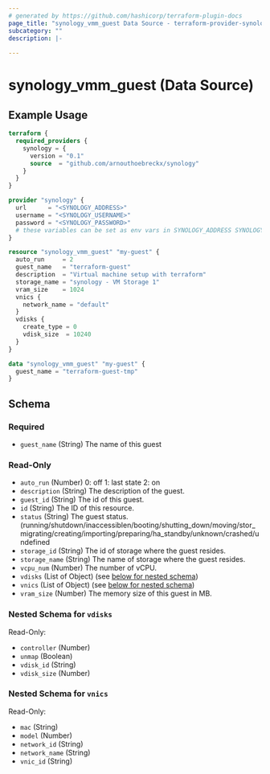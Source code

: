 ```yaml
---
# generated by https://github.com/hashicorp/terraform-plugin-docs
page_title: "synology_vmm_guest Data Source - terraform-provider-synology"
subcategory: ""
description: |-
  
---
```


# synology_vmm_guest (Data Source)



## Example Usage

```terraform
terraform {
  required_providers {
    synology = {
      version = "0.1"
      source  = "github.com/arnouthoebreckx/synology"
    }
  }
}

provider "synology" {
  url      = "<SYNOLOGY_ADDRESS>"
  username = "<SYNOLOGY_USERNAME>"
  password = "<SYNOLOGY_PASSWORD>"
  # these variables can be set as env vars in SYNOLOGY_ADDRESS SYNOLOGY_USERNAME and SYNOLOGY_PASSWORD
}

resource "synology_vmm_guest" "my-guest" {
  auto_run     = 2
  guest_name   = "terraform-guest"
  description  = "Virtual machine setup with terraform"
  storage_name = "synology - VM Storage 1"
  vram_size    = 1024
  vnics {
    network_name = "default"
  }
  vdisks {
    create_type = 0
    vdisk_size  = 10240
  }
}

data "synology_vmm_guest" "my-guest" {
  guest_name = "terraform-guest-tmp"
}
```

<!-- schema generated by tfplugindocs -->
## Schema

### Required

- `guest_name` (String) The name of this guest

### Read-Only

- `auto_run` (Number) 0: off 1: last state 2: on
- `description` (String) The description of the guest.
- `guest_id` (String) The id of this guest.
- `id` (String) The ID of this resource.
- `status` (String) The guest status. (running/shutdown/inaccessiblen/booting/shutting_down/moving/stor_migrating/creating/importing/preparing/ha_standby/unknown/crashed/undefined
- `storage_id` (String) The id of storage where the guest resides.
- `storage_name` (String) The name of storage where the guest resides.
- `vcpu_num` (Number) The number of vCPU.
- `vdisks` (List of Object) (see [below for nested schema](#nestedatt--vdisks))
- `vnics` (List of Object) (see [below for nested schema](#nestedatt--vnics))
- `vram_size` (Number) The memory size of this guest in MB.

<a id="nestedatt--vdisks"></a>
### Nested Schema for `vdisks`

Read-Only:

- `controller` (Number)
- `unmap` (Boolean)
- `vdisk_id` (String)
- `vdisk_size` (Number)


<a id="nestedatt--vnics"></a>
### Nested Schema for `vnics`

Read-Only:

- `mac` (String)
- `model` (Number)
- `network_id` (String)
- `network_name` (String)
- `vnic_id` (String)


